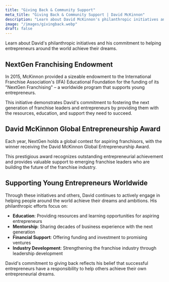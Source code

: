 ```yaml
---
title: "Giving Back & Community Support"
meta_title: "Giving Back & Community Support | David McKinnon"
description: "Learn about David McKinnon's philanthropic initiatives and his commitment to helping entrepreneurs around the world achieve their dreams."
image: "/images/givingback.webp"
draft: false
---
```


Learn about David's philanthropic initiatives and his commitment to helping entrepreneurs around the world achieve their dreams.

## NextGen Franchising Endowment

In 2015, McKinnon provided a sizeable endowment to the International Franchise Association's (IFA) Educational Foundation for the funding of its "NextGen Franchising" – a worldwide program that supports young entrepreneurs.

This initiative demonstrates David's commitment to fostering the next generation of franchise leaders and entrepreneurs by providing them with the resources, education, and support they need to succeed.

## David McKinnon Global Entrepreneurship Award

Each year, NextGen holds a global contest for aspiring franchisors, with the winner receiving the David McKinnon Global Entrepreneurship Award.

This prestigious award recognizes outstanding entrepreneurial achievement and provides valuable support to emerging franchise leaders who are building the future of the franchise industry.

## Supporting Young Entrepreneurs Worldwide

Through these initiatives and others, David continues to actively engage in helping people around the world achieve their dreams and ambitions. His philanthropic efforts focus on:

- **Education**: Providing resources and learning opportunities for aspiring entrepreneurs
- **Mentorship**: Sharing decades of business experience with the next generation
- **Financial Support**: Offering funding and investment to promising ventures
- **Industry Development**: Strengthening the franchise industry through leadership development

David's commitment to giving back reflects his belief that successful entrepreneurs have a responsibility to help others achieve their own entrepreneurial dreams.